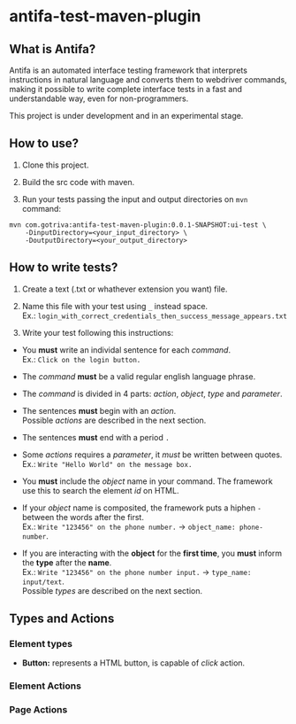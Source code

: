 # antifa-test-maven-plugin

## What is Antifa?

Antifa is an automated interface testing framework that interprets instructions in natural language and converts them to webdriver commands, making it possible to write complete interface tests in a fast and understandable way, even for non-programmers.

This project is under development and in an experimental stage.

## How to use?

1. Clone this project.

2. Build the src code with maven.

3. Run your tests passing the input and output directories on `mvn` command:
```
mvn com.gotriva:antifa-test-maven-plugin:0.0.1-SNAPSHOT:ui-test \
    -DinputDirectory=<your_input_directory> \
    -DoutputDirectory=<your_output_directory>
```

## How to write tests?

1. Create a text (.txt or whathever extension you want) file.

2. Name this file with your test using `_` instead space.<br>
Ex.: `login_with_correct_credentials_then_success_message_appears.txt`

3. Write your test following this instructions:

- You **must** write an individal sentence for each *command*.<br>
  Ex.: `Click on the login button.`

- The *command* **must** be a valid regular english language phrase.

- The *command* is divided in 4 parts: *action*, *object*, *type* and *parameter*.

- The sentences **must** begin with an *action*.<br>
  Possible *actions* are described in the next section.

- The sentences **must** end with a period `.`

- Some *actions* requires a *parameter*, it *must* be written between quotes.<br>
  Ex.: `Write "Hello World" on the message box.`
  
- You **must** include the *object* name in your command. The framework use this to search the element *id* on HTML.

- If your *object* name is composited, the framework puts a hiphen `-` between the words after the first.<br>
  Ex.: `Write "123456" on the phone number.` &#8594; `object_name: phone-number`.

- If you are interacting with the **object** for the **first time**, you **must** inform the **type** after the **name**.<br>
  Ex.: `Write "123456" on the phone number input.` &#8594; `type_name: input/text`.<br>
  Possible *types* are described on the next section.

## Types and Actions

### Element types

- **Button:** represents a HTML button, is capable of *click* action.

### Element Actions

### Page Actions
